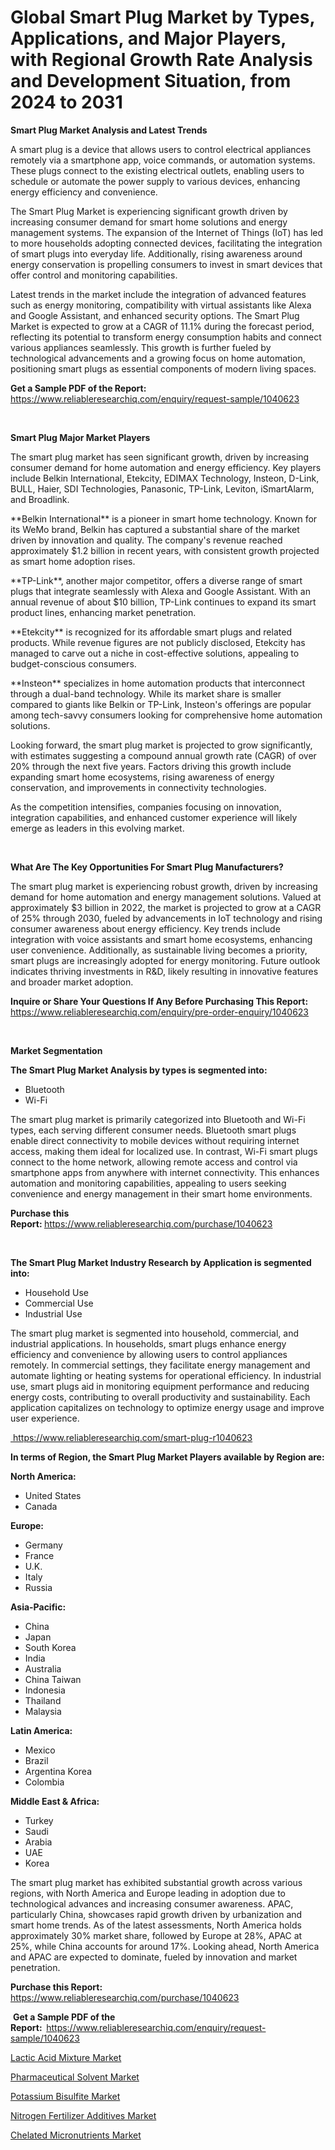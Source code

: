 <p><h1>Global Smart Plug Market by Types, Applications, and Major Players, with Regional Growth Rate Analysis and Development Situation, from 2024 to 2031</h1></p><p><strong>Smart Plug Market Analysis and Latest Trends</strong></p>
<p><p>A smart plug is a device that allows users to control electrical appliances remotely via a smartphone app, voice commands, or automation systems. These plugs connect to the existing electrical outlets, enabling users to schedule or automate the power supply to various devices, enhancing energy efficiency and convenience.</p><p>The Smart Plug Market is experiencing significant growth driven by increasing consumer demand for smart home solutions and energy management systems. The expansion of the Internet of Things (IoT) has led to more households adopting connected devices, facilitating the integration of smart plugs into everyday life. Additionally, rising awareness around energy conservation is propelling consumers to invest in smart devices that offer control and monitoring capabilities.</p><p>Latest trends in the market include the integration of advanced features such as energy monitoring, compatibility with virtual assistants like Alexa and Google Assistant, and enhanced security options. The Smart Plug Market is expected to grow at a CAGR of 11.1% during the forecast period, reflecting its potential to transform energy consumption habits and connect various appliances seamlessly. This growth is further fueled by technological advancements and a growing focus on home automation, positioning smart plugs as essential components of modern living spaces.</p></p>
<p><strong>Get a Sample PDF of the Report:&nbsp;</strong> <a href="https://www.reliableresearchiq.com/enquiry/request-sample/1040623?utm_campaign=1686&utm_medium=2&utm_source=Github&utm_content=ia&utm_term=15102024&utm_id=smart-plug">https://www.reliableresearchiq.com/enquiry/request-sample/1040623</a></p>
<p>&nbsp;</p>
<p><strong>Smart Plug Major Market Players</strong></p>
<p><p>The smart plug market has seen significant growth, driven by increasing consumer demand for home automation and energy efficiency. Key players include Belkin International, Etekcity, EDIMAX Technology, Insteon, D-Link, BULL, Haier, SDI Technologies, Panasonic, TP-Link, Leviton, iSmartAlarm, and Broadlink.</p><p>**Belkin International** is a pioneer in smart home technology. Known for its WeMo brand, Belkin has captured a substantial share of the market driven by innovation and quality. The company's revenue reached approximately $1.2 billion in recent years, with consistent growth projected as smart home adoption rises.</p><p>**TP-Link**, another major competitor, offers a diverse range of smart plugs that integrate seamlessly with Alexa and Google Assistant. With an annual revenue of about $10 billion, TP-Link continues to expand its smart product lines, enhancing market penetration.</p><p>**Etekcity** is recognized for its affordable smart plugs and related products. While revenue figures are not publicly disclosed, Etekcity has managed to carve out a niche in cost-effective solutions, appealing to budget-conscious consumers.</p><p>**Insteon** specializes in home automation products that interconnect through a dual-band technology. While its market share is smaller compared to giants like Belkin or TP-Link, Insteon's offerings are popular among tech-savvy consumers looking for comprehensive home automation solutions.</p><p>Looking forward, the smart plug market is projected to grow significantly, with estimates suggesting a compound annual growth rate (CAGR) of over 20% through the next five years. Factors driving this growth include expanding smart home ecosystems, rising awareness of energy conservation, and improvements in connectivity technologies.</p><p>As the competition intensifies, companies focusing on innovation, integration capabilities, and enhanced customer experience will likely emerge as leaders in this evolving market.</p></p>
<p>&nbsp;</p>
<p><strong>What Are The Key Opportunities For Smart Plug Manufacturers?</strong></p>
<p><p>The smart plug market is experiencing robust growth, driven by increasing demand for home automation and energy management solutions. Valued at approximately $3 billion in 2022, the market is projected to grow at a CAGR of 25% through 2030, fueled by advancements in IoT technology and rising consumer awareness about energy efficiency. Key trends include integration with voice assistants and smart home ecosystems, enhancing user convenience. Additionally, as sustainable living becomes a priority, smart plugs are increasingly adopted for energy monitoring. Future outlook indicates thriving investments in R&D, likely resulting in innovative features and broader market adoption.</p></p>
<p><strong>Inquire or Share Your Questions If Any Before Purchasing This Report:</strong> <a href="https://www.reliableresearchiq.com/enquiry/pre-order-enquiry/1040623?utm_campaign=1686&utm_medium=2&utm_source=Github&utm_content=ia&utm_term=15102024&utm_id=smart-plug">https://www.reliableresearchiq.com/enquiry/pre-order-enquiry/1040623</a></p>
<p>&nbsp;</p>
<p><strong>Market Segmentation</strong></p>
<p><strong>The Smart Plug Market Analysis by types is segmented into:</strong></p>
<p><ul><li>Bluetooth</li><li>Wi-Fi</li></ul></p>
<p><p>The smart plug market is primarily categorized into Bluetooth and Wi-Fi types, each serving different consumer needs. Bluetooth smart plugs enable direct connectivity to mobile devices without requiring internet access, making them ideal for localized use. In contrast, Wi-Fi smart plugs connect to the home network, allowing remote access and control via smartphone apps from anywhere with internet connectivity. This enhances automation and monitoring capabilities, appealing to users seeking convenience and energy management in their smart home environments.</p></p>
<p><strong>Purchase this Report:&nbsp;</strong><a href="https://www.reliableresearchiq.com/purchase/1040623?utm_campaign=1686&utm_medium=2&utm_source=Github&utm_content=ia&utm_term=15102024&utm_id=smart-plug">https://www.reliableresearchiq.com/purchase/1040623</a></p>
<p>&nbsp;</p>
<p><strong>The Smart Plug Market Industry Research by Application is segmented into:</strong></p>
<p><ul><li>Household Use</li><li>Commercial Use</li><li>Industrial Use</li></ul></p>
<p><p>The smart plug market is segmented into household, commercial, and industrial applications. In households, smart plugs enhance energy efficiency and convenience by allowing users to control appliances remotely. In commercial settings, they facilitate energy management and automate lighting or heating systems for operational efficiency. In industrial use, smart plugs aid in monitoring equipment performance and reducing energy costs, contributing to overall productivity and sustainability. Each application capitalizes on technology to optimize energy usage and improve user experience.</p></p>
<p><a href="https://www.reliableresearchiq.com/smart-plug-r1040623?utm_campaign=1686&utm_medium=2&utm_source=Github&utm_content=ia&utm_term=15102024&utm_id=smart-plug">&nbsp;https://www.reliableresearchiq.com/smart-plug-r1040623</a></p>
<p><strong>In terms of Region, the Smart Plug Market Players available by Region are:</strong></p>
<p>
    <p> <strong> North America: </strong>
        <ul>
            <li>United States</li>
            <li>Canada</li>
        </ul>
        </p> 
    <p> <strong> Europe: </strong>
        <ul>
            <li>Germany</li>
            <li>France</li>
            <li>U.K.</li>
            <li>Italy</li>
            <li>Russia</li>
        </ul>
        </p> 
    <p> <strong> Asia-Pacific: </strong>
        <ul>
            <li>China</li>
            <li>Japan</li>
            <li>South Korea</li>
            <li>India</li>
            <li>Australia</li>
            <li>China Taiwan</li>
            <li>Indonesia</li>
            <li>Thailand</li>
            <li>Malaysia</li>
        </ul>
        </p> 
    <p> <strong> Latin America: </strong>
        <ul>
            <li>Mexico</li>
            <li>Brazil</li>
            <li>Argentina Korea</li>
            <li>Colombia</li>
        </ul>
        </p> 
    <p> <strong> Middle East & Africa: </strong>
        <ul>
            <li>Turkey</li>
            <li>Saudi</li>
            <li>Arabia</li>
            <li>UAE</li>
            <li>Korea</li>
        </ul>
    </p>
    </p>
<p><p>The smart plug market has exhibited substantial growth across various regions, with North America and Europe leading in adoption due to technological advances and increasing consumer awareness. APAC, particularly China, showcases rapid growth driven by urbanization and smart home trends. As of the latest assessments, North America holds approximately 30% market share, followed by Europe at 28%, APAC at 25%, while China accounts for around 17%. Looking ahead, North America and APAC are expected to dominate, fueled by innovation and market penetration.</p></p>
<p><strong>Purchase this Report: </strong><a href="https://www.reliableresearchiq.com/purchase/1040623?utm_campaign=1686&utm_medium=2&utm_source=Github&utm_content=ia&utm_term=15102024&utm_id=smart-plug">https://www.reliableresearchiq.com/purchase/1040623</a></p>
<p>&nbsp;<strong>Get a Sample PDF of the Report:&nbsp;&nbsp;</strong><a href="https://www.reliableresearchiq.com/enquiry/request-sample/1040623?utm_campaign=1686&utm_medium=2&utm_source=Github&utm_content=ia&utm_term=15102024&utm_id=smart-plug">https://www.reliableresearchiq.com/enquiry/request-sample/1040623</a></p>
<p><strong></strong></p>
<p><p><a href="https://www.linkedin.com/pulse/lactic-acid-mixture-market-opportunities-emerging-global-trends-y4xmf?trk=public_post_embed_feed-article-content&utm_campaign=1686&utm_medium=2&utm_source=Github&utm_content=ia&utm_term=15102024&utm_id=smart-plug">Lactic Acid Mixture Market</a></p><p><a href="https://www.linkedin.com/pulse/regulatory-landscape-its-influence-global-pharmaceutical-solvent-sfnuf?trk=public_post_embed_feed-article-content&utm_campaign=1686&utm_medium=2&utm_source=Github&utm_content=ia&utm_term=15102024&utm_id=smart-plug">Pharmaceutical Solvent Market</a></p><p><a href="https://www.linkedin.com/pulse/potassium-bisulfite-ecosystem-mapping-innovation-value-chains-qtvbf?trk=public_post_embed_feed-article-content&utm_campaign=1686&utm_medium=2&utm_source=Github&utm_content=ia&utm_term=15102024&utm_id=smart-plug">Potassium Bisulfite Market</a></p><p><a href="https://www.linkedin.com/pulse/emerging-trends-nitrogen-fertilizer-additives-market-detailed-geubf?trk=public_post_embed_feed-article-content&utm_campaign=1686&utm_medium=2&utm_source=Github&utm_content=ia&utm_term=15102024&utm_id=smart-plug">Nitrogen Fertilizer Additives Market</a></p><p><a href="https://www.linkedin.com/pulse/chelated-micronutrients-market-consolidation-impact-structure-cpzrf?trk=public_post_embed_feed-article-content&utm_campaign=1686&utm_medium=2&utm_source=Github&utm_content=ia&utm_term=15102024&utm_id=smart-plug">Chelated Micronutrients Market</a></p></p>